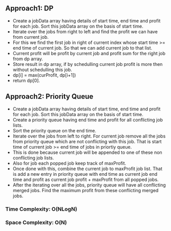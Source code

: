 ## Approach1: DP
* Create a jobData array having details of start time, end time and profit for each job. Sort this jobData array on the basis of start time.
* Iterate over the jobs from right to left and find the profit we can have from current job.
* For this we find the first job in right of current index whose start time >= end time of current job. So that we can add current job to that list.
* Current profit will be profit by current job and profit sum for the right job from dp array.
* Store result in dp array, if by schedulling current job profit is more then without schedulling this job.
* dp[i] = max(curProfit, dp[i+1])
* return dp[0].
​
## Approach2: Priority Queue
* Create a jobData array having details of start time, end time and profit for each job. Sort this jobData array on the basis of start time.
* Create a priority queue having end time and profit for all conflicting job lists.
* Sort the priority queue on the end time.
* Iterate over the jobs from left to right. For current job remove all the jobs from priority queue which are not conflicting with this job. That is start time of current job >= end time of jobs in priortiy queue.
* This is done because current job will be appended to one of these non conflicting job lists.
* Also for job each popped job keep track of maxProfit.
* Once done with this, combine the current job to maxProfit job list. That is add a new entry in priority queue with end time as current job end time and profit as current job profit + maxProfit from all popped jobs.
* After the iterating over all the jobs, priority queue will have all conflicting merged jobs. Find the maximum profit from these conflicting merged jobs.
​
### Time Complexity: O(NLogN)
### Space Complexity: O(N)